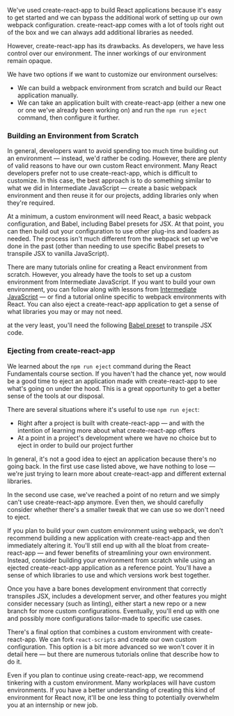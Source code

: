 We've used create-react-app to build React applications because it's easy to get started and we can bypass the additional work of setting up our own webpack configuration. create-react-app comes with a lot of tools right out of the box and we can always add additional libraries as needed.

However, create-react-app has its drawbacks. As developers, we have less control over our environment. The inner workings of our environment remain opaque.

We have two options if we want to customize our environment ourselves:

* We can build a webpack environment from scratch and build our React application manually.
* We can take an application built with create-react-app (either a new one or one we've already been working on) and run the `npm run eject` command, then configure it further.

### Building an Environment from Scratch

In general, developers want to avoid spending too much time building out an environment — instead, we'd rather be coding. However, there are plenty of valid reasons to have our own custom React environment. Many React developers prefer not to use create-react-app, which is difficult to customize. In this case, the best approach is to do something similar to what we did in Intermediate JavaScript — create a basic webpack environment and then reuse it for our projects, adding libraries only when they're required. 

At a minimum, a custom environment will need React, a basic webpack configuration, and Babel, including Babel presets for JSX. At that point, you can then build out your configuration to use other plug-ins and loaders as needed. The process isn't much different from the webpack set up we've done in the past (other than needing to use specific Babel presets to transpile JSX to vanilla JavaScript).

There are many tutorials online for creating a React environment from scratch. However, you already have the tools to set up a custom environment from Intermediate JavaScript. If you want to build your own environment, you can follow along with lessons from [Intermediate JavaScript](https://new.learnhowtoprogram.com/intermediate-javascript/test-driven-development-and-environments-with-javascript/introduction-to-webpack) — or find a tutorial online specific to webpack environments with React. You can also eject a create-react-app application to get a sense of what libraries you may or may not need.

at the very least, you'll need the following [Babel preset](https://babeljs.io/docs/en/babel-preset-react) to transpile JSX code.

### Ejecting from create-react-app

We learned about the `npm run eject` command during the React Fundamentals course section. If you haven't had the chance yet, now would be a good time to eject an application made with create-react-app to see what's going on under the hood. This is a great opportunity to get a better sense of the tools at our disposal.

There are several situations where it's useful to use `npm run eject`:

* Right after a project is built with create-react-app — and with the intention of learning more about what create-react-app offers
* At a point in a project's development where we have no choice but to eject in order to build our project further

In general, it's not a good idea to eject an application because there's no going back. In the first use case listed above, we have nothing to lose — we're just trying to learn more about create-react-app and different external libraries.

In the second use case, we've reached a point of no return and we simply can't use create-react-app anymore. Even then, we should carefully consider whether there's a smaller tweak that we can use so we don't need to eject.

If you plan to build your own custom environment using webpack, we don't recommend building a new application with create-react-app and then immediately altering it. You'll still end up with all the bloat from create-react-app — and fewer benefits of streamlining your own environment. Instead, consider building your environment from scratch while using an ejected create-react-app application as a reference point. You'll have a sense of which libraries to use and which versions work best together.

Once you have a bare bones development environment that correctly transpiles JSX, includes a development server, and other features you might consider necessary (such as linting), either start a new repo or a new branch for more custom configurations. Eventually, you'll end up with one and possibly more configurations tailor-made to specific use cases.

There's a final option that combines a custom environment with create-react-app. We can fork `react-scripts` and create our own custom configuration. This option is a bit more advanced so we won't cover it in detail here — but there are numerous tutorials online that describe how to do it.

Even if you plan to continue using create-react-app, we recommend tinkering with a custom environment. Many workplaces will have custom environments. If you have a better understanding of creating this kind of environment for React now, it'll be one less thing to potentially overwhelm you at an internship or new job.